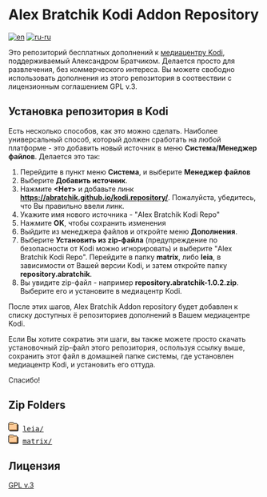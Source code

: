 # Alex Bratchik Kodi Addon Repository 
[![en](https://img.shields.io/badge/lang-en-green.svg)](https://github.com/abratchik/kodi.repository/blob/master/Readme.md)
[![ru-ru](https://img.shields.io/badge/lang-ru--ru-red.svg)](https://github.com/abratchik/kodi.repository/blob/master/Readme.ru-ru.md)


Это репозиторий бесплатных дополнений к [медиацентру Kodi](https://kodi.tv), 
поддерживаемый Александром Братчиком.
Делается просто для развлечения, без коммерческого интереса. Вы можете свободно
использовать дополнения из этого репозитория в соотвествии с лицензионным соглашением 
GPL v.3.

## Установка репозитория в Kodi

Есть несколько способов, как это можно сделать. Наиболее универсальный способ, который 
должен сработать на любой платформе - это добавить новый источник в меню 
**Система/Менеджер файлов**. Делается это так:

1. Перейдите в пункт меню **Система**, и выберите **Менеджер файлов**
2. Выберите **Добавить источник**. 
3. Нажмите **<Нет>** и добавьте линк **https://abratchik.github.io/kodi.repository/**. 
   Пожалуйста, убедитесь, что Вы правильно ввели линк.
5. Укажите имя нового источника - "Alex Bratchik Kodi Repo"
6. Нажмите **OK**, чтобы сохранить изменения
7. Выйдите из менеджера файлов и откройте меню **Дополнения**.
8. Выберите **Установить из zip-файла** (предупреждение по безопасности от Kodi можно игнорировать)
   и выберите "Alex Bratchik Kodi Repo". Перейдите в папку
   **matrix**, либо 
   **leia**,
   в зависимости от Вашей версии Kodi, и затем откройте папку **repository.abratchik**.
9. Вы увидите zip-файл - например **repository.abratchik-1.0.2.zip**. Выберите его и установите
   в медиацентр Kodi.
   
После этих шагов, Alex Bratchik Addon repository будет добавлен к списку доступных ё
репозиториев дополнений в Вашем медиацентре Kodi.

Если Вы хотите сократиь эти шаги, вы также можете просто скачать установочный zip-файл этого 
репозитория, оспользуя ссылку выше, сохранить этот файл в домашней папке системы, где 
установлен медиацентр Kodi, и установить его оттуда.

Спасибо!

## Zip Folders

<pre>
<img src="icons/folder.gif" alt="[DIR]" width="20" height="22"/> <a href="leia/">leia/</a> 
<img src="icons/folder.gif" alt="[DIR]" width="20" height="22"/> <a href="matrix/">matrix/</a> 
</pre>

## Лицензия

[GPL v.3](http://www.gnu.org/copyleft/gpl.html)